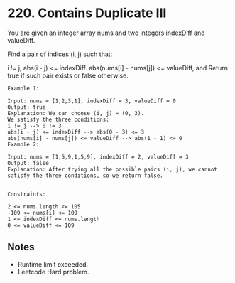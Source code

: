 # 220. Contains Duplicate III

You are given an integer array nums and two integers indexDiff and valueDiff.

Find a pair of indices (i, j) such that:

i != j,
abs(i - j) <= indexDiff.
abs(nums[i] - nums[j]) <= valueDiff, and
Return true if such pair exists or false otherwise.


```
Example 1:

Input: nums = [1,2,3,1], indexDiff = 3, valueDiff = 0
Output: true
Explanation: We can choose (i, j) = (0, 3).
We satisfy the three conditions:
i != j --> 0 != 3
abs(i - j) <= indexDiff --> abs(0 - 3) <= 3
abs(nums[i] - nums[j]) <= valueDiff --> abs(1 - 1) <= 0
Example 2:

Input: nums = [1,5,9,1,5,9], indexDiff = 2, valueDiff = 3
Output: false
Explanation: After trying all the possible pairs (i, j), we cannot satisfy the three conditions, so we return false.


Constraints:

2 <= nums.length <= 105
-109 <= nums[i] <= 109
1 <= indexDiff <= nums.length
0 <= valueDiff <= 109
```

## Notes
- Runtime limit exceeded.
- Leetcode Hard problem.